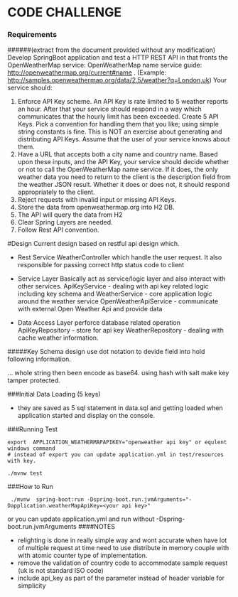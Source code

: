 # CODE CHALLENGE
### Requirements 
######(extract from the document provided without any modification)
Develop SpringBoot application and test a HTTP REST API in that fronts the OpenWeatherMap service: OpenWeatherMap name service guide: http://openweathermap.org/current#name . (Example: http://samples.openweathermap.org/data/2.5/weather?q=London,uk) 
Your service should: 
1.	Enforce API Key scheme. An API Key is rate limited to 5 weather reports an hour. After that your service should respond in a way which communicates that the hourly limit has been exceeded. Create 5 API Keys. Pick a convention for handling them that you like; using simple string constants is fine. This is NOT an exercise about generating and distributing API Keys. Assume that the user of your service knows about them.
2.	Have a URL that accepts both a city name and country name. Based upon these inputs, and the API Key, your service should decide whether or not to call the OpenWeatherMap name service. If it does, the only weather data you need to return to the client is the description field from the weather JSON result. Whether it does or does not, it should respond appropriately to the client. 
3.	Reject requests with invalid input or missing API Keys.
4.	Store the data from openweathermap.org into H2 DB.
5.	The API will query the data from H2
6.	Clear Spring Layers are needed.
7.	Follow Rest API convention.

#Design
Current design based on restful api design which.
- Rest Service
  WeatherController which handle the user request. It also responsible for passing
  correct http status code to client 
- Service Layer
  Basically act as service/logic layer and also interact with other services.
  ApiKeyService - dealing with api key related logic including key schema and 
  WeatherService - core application logic around the weather service
  OpenWeatherApiService - communicate with external Open Weather Api and provide data 
    
- Data Access Layer
  perforce database related operation
  ApiKeyRepository - store for api key
  WeatherRepository - dealing with cache weather information.  
  
#####Key Schema design
use dot notation to devide field into hold following information.
<base 64 encoded use email>.<api issue time>.<exire time>.<hash of first 3 and salt including>
whole string then been encode as base64. using hash with salt make key tamper protected.

###Initial Data Loading (5 keys)
- they are saved as 5 sql statement in data.sql and getting loaded when application
started and display on the console. 
 
###Running Test
```
export  APPLICATION_WEATHERMAPAPIKEY="openweather api key" or equlent windows command 
# instead of export you can update application.yml in test/resources with key.

./mvnw test 
```
###How to Run
```
 ./mvnw  spring-boot:run -Dspring-boot.run.jvmArguments="-Dapplication.weatherMapApiKey=<your api key>"

```
or  you can update application.yml and run without -Dspring-boot.run.jvmArguments
####NOTES

- relighting is done in really simple way and wont accurate when have lot of multiple request at time
  need to use distribute in memory couple with with atomic counter type of implementation.  
- remove the validation of country code to accommodate sample request (uk is not standard ISO code)
- include api_key as part of the parameter instead of header variable for simplicity


